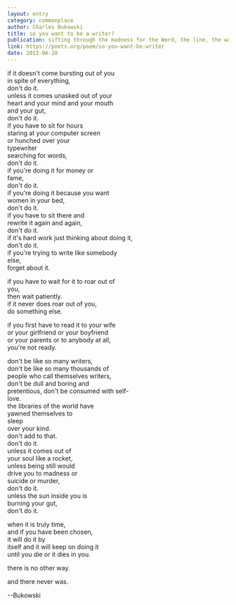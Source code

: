 ```yaml
---
layout: entry
category: commonplace
author: Charles Bukowski
title: so you want to be a writer?
publication: sifting through the madness for the Word, the line, the way
link: https://poets.org/poem/so-you-want-be-writer
date: 2013-06-28
---
```


if it doesn't come bursting out of you 
<br> in spite of everything,
<br> don't do it.
<br> unless it comes unasked out of your
<br> heart and your mind and your mouth
<br> and your gut,
<br> don't do it.
<br> if you have to sit for hours
<br> staring at your computer screen
<br> or hunched over your
<br> typewriter
<br> searching for words,
<br> don't do it.
<br> if you're doing it for money or
<br> fame,
<br> don't do it.
<br> if you're doing it because you want
<br> women in your bed,
<br> don't do it.
<br> if you have to sit there and
<br> rewrite it again and again,
<br> don't do it.
<br> if it's hard work just thinking about doing it,
<br> don't do it.
<br> if you're trying to write like somebody
<br> else,
<br> forget about it.

if you have to wait for it to roar out of
<br> you,
<br> then wait patiently.
<br> if it never does roar out of you,
<br> do something else.

if you first have to read it to your wife
<br> or your girlfriend or your boyfriend
<br> or your parents or to anybody at all,
<br> you're not ready.

don't be like so many writers,
<br> don't be like so many thousands of
<br> people who call themselves writers,
<br> don't be dull and boring and
<br> pretentious, don't be consumed with self-
<br> love.
<br> the libraries of the world have
<br> yawned themselves to
<br> sleep
<br> over your kind.
<br> don't add to that.
<br> don't do it.
<br> unless it comes out of
<br> your soul like a rocket,
<br> unless being still would
<br> drive you to madness or
<br> suicide or murder,
<br> don't do it.
<br> unless the sun inside you is
<br> burning your gut,
<br> don't do it.

when it is truly time,
<br> and if you have been chosen,
<br> it will do it by
<br> itself and it will keep on doing it
<br> until you die or it dies in you.

there is no other way.

and there never was. 


--Bukowski